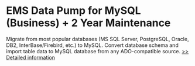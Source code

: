 # EMS Data Pump for MySQL (Business) + 2 Year Maintenance
Migrate from most popular databases (MS SQL Server, PostgreSQL, Oracle, DB2, InterBase/Firebird, etс.) to MySQL. Convert database schema and import table data to MySQL database from any ADO-compatible source.
[>> Detailed information](https://secure.shareit.com/shareit/product.html?productid=300067873&affiliateid=200057808)